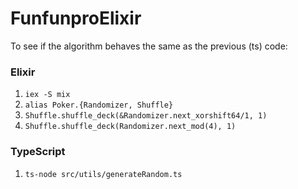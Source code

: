 # FunfunproElixir
To see if the algorithm behaves the same as the previous (ts) code:

### Elixir
1. `iex -S mix`
2. `alias Poker.{Randomizer, Shuffle}`
3. `Shuffle.shuffle_deck(&Randomizer.next_xorshift64/1, 1)`
4. `Shuffle.shuffle_deck(Randomizer.next_mod(4), 1)`

### TypeScript
1. `ts-node src/utils/generateRandom.ts`
